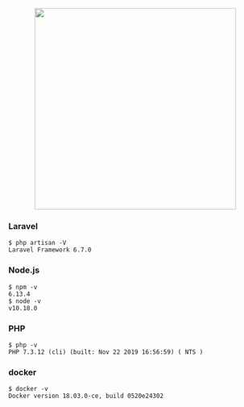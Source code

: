 <p align="center"><img src="https://res.cloudinary.com/dtfbvvkyp/image/upload/v1566331377/laravel-logolockup-cmyk-red.svg" width="400"></p>

###  Laravel
```
$ php artisan -V
Laravel Framework 6.7.0
```

### Node.js
```
$ npm -v
6.13.4
$ node -v
v10.18.0
```
### PHP 
```
$ php -v
PHP 7.3.12 (cli) (built: Nov 22 2019 16:56:59) ( NTS )
```

### docker 
```
$ docker -v
Docker version 18.03.0-ce, build 0520e24302
```